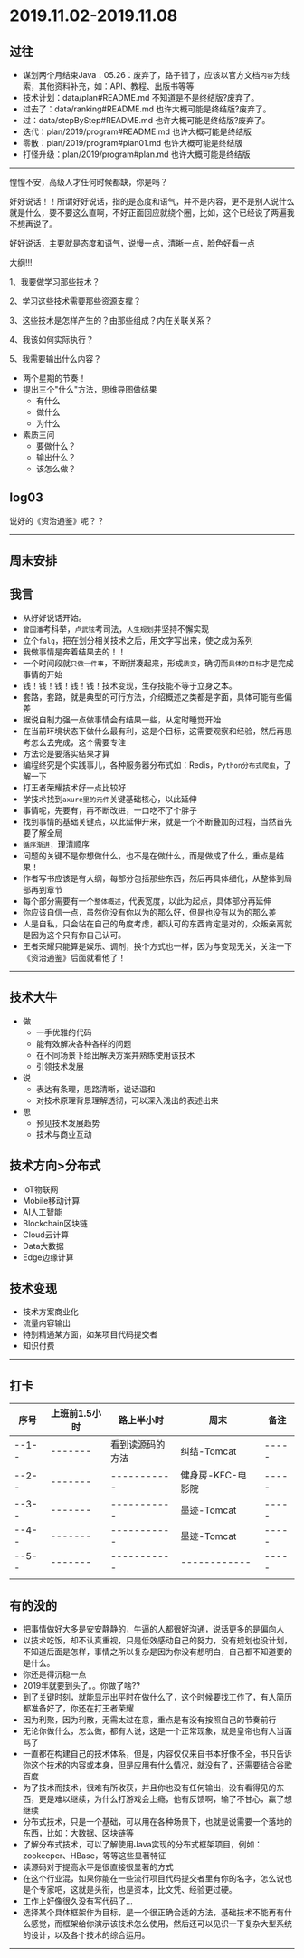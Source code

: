 #   2019.11.02-2019.11.08

##  过往
-   谋划两个月结束Java：05.26：废弃了，路子错了，应该以官方文档`内容`为线索，其他资料补充，如：API、教程、出版书等等
-   技术计划：data/plan#README.md 不知道是不是终结版?废弃了。
-   过去了：data/ranking#README.md 也许大概可能是终结版?废弃了。
-   过：data/stepByStep#README.md 也许大概可能是终结版?废弃了。
-   迭代：plan/2019/program#README.md 也许大概可能是终结版
-   零散：plan/2019/program#plan01.md 也许大概可能是终结版
-   打怪升级：plan/2019/program#plan.md 也许大概可能是终结版

----

惶惶不安，高级人才任何时候都缺，你是吗？

好好说话！！所谓好好说话，指的是态度和语气，并不是内容，更不是别人说什么就是什么，要不要这么直啊，不好正面回应就绕个圈，比如，这个已经说了两遍我不想再说了。

好好说话，主要就是态度和语气，说慢一点，清晰一点，脸色好看一点

大纲!!!

1、我要做学习那些技术？

2、学习这些技术需要那些资源支撑？

3、这些技术是怎样产生的？由那些组成？内在关联关系？

4、我该如何实际执行？

5、我需要输出什么内容？ 

-   两个星期的节奏！
-   提出三个"什么"方法，思维导图做结果
    -   有什么
    -   做什么
    -   为什么
- 素质三问
  - 要做什么？
  - 输出什么？
  - 该怎么做？



##  log03

说好的《资治通鉴》呢？？

----

##  周末安排




##  我言
- 从好好说话开始。
- `曾国潘`考科举，`卢武铉`考司法，`人生规划`并坚持不懈实现
- 立个`falg`，把在划分相关技术之后，用文字写出来，使之成为系列
- 我做事情是奔着结果去的！！
- 一个时间段就`只做一件事`，不断拼凑起来，形成`质变`，确切而`具体的目标`才是完成事情的开始
- 钱！钱！钱！钱！钱！技术变现，生存技能不等于立身之本。
- 套路，套路，就是典型的可行方法，介绍概述之类都是字面，具体可能有些偏差
- 据说自制力强一点做事情会有结果一些，从定时睡觉开始
- 在当前环境状态下做什么最有利，这是个目标，这需要观察和经验，然后再思考怎么去完成，这个需要专注
- 方法论是要落实结果才算
- 编程终究是个实践事儿，各种服务器分布式如：Redis，`Python分布式爬虫`，了解一下
- 打王者荣耀技术好一点比较好
- 学技术找到`axure里的元件`关键基础核心，以此延伸
- 事情呢，先要有，再不断改进，一口吃不了个胖子
- 找到事情的基础关键点，以此延伸开来，就是一个不断叠加的过程，当然首先要了解全局
- `循序渐进`，理清顺序
- 问题的关键不是你想做什么，也不是在做什么，而是做成了什么，重点是结果！
- 作者写书应该是有大纲，每部分包括那些东西，然后再具体细化，从整体到局部再到章节
- 每个部分需要有一个`整体概述`，代表宽度，以此为起点，具体部分再延伸
- 你应该自信一点，虽然你没有你以为的那么好，但是也没有以为的那么差
- 人是自私，只会站在自己的角度考虑，都认可的东西肯定是对的，众叛亲离就是因为这个只有你自己认可。
- 王者荣耀只能算是娱乐、调剂，换个方式也一样，因为与变现无关，关注一下《资治通鉴》后面就看他了！


----

##  技术大牛
-   做
    -   一手优雅的代码
    -   能有效解决各种各样的问题
    -   在不同场景下给出解决方案并熟练使用该技术
    -   引领技术发展
-   说
    -   表达有条理，思路清晰，说话温和
    -   对技术原理背景理解透彻，可以深入浅出的表述出来
-   思
    -   预见技术发展趋势
    -   技术与商业互动


##  技术方向>分布式
- IoT物联网
- Mobile移动计算
- AI人工智能
- Blockchain区块链
- Cloud云计算
- Data大数据
- Edge边缘计算


##  技术变现
- 技术方案商业化
- 流量内容输出
- 特别精通某方面，如某项目代码提交者
- 知识付费

---- 

##  打卡
| 序号 |  上班前1.5小时 |  路上半小时  |    周末  | 备注 |
| ---- |  -------   | -------------  |  ------------  |  ----- |  
| --1-- |  -------   | 看到读源码的方法  |  纠结-Tomcat  |  ----- | 
| --2-- |  -------   | -----------  |  健身房-KFC-电影院  |  ----- | 
| --3-- |  -------   | -----------  |  墨迹-Tomcat  |  ----- | 
| --4-- |  -------   | -----------  |  墨迹-Tomcat  |  ----- | 
| --5-- |  -------   | -----------  |  ------------  |  ----- | 
|  |  | |  | |||


##  有的没的
-   把事情做好大多是安安静静的，牛逼的人都很好沟通，说话更多的是偏向人
-   以技术吃饭，却不认真重视，只是低效感动自己的努力，没有规划也没计划，不知道后面是怎样，事情之所以复杂是因为你没有想明白，自己都不知道要的是什么。
- 你还是得沉稳一点
- 2019年就要到头了。。你做了啥??
- 到了关键时刻，就能显示出平时在做什么了，这个时候要找工作了，有人简历都准备好了，你还在打王者荣耀
- 因为利聚，因为利散，无需太过在意，重点是有没有按照自己的节奏前行
- 无论你做什么，怎么做，都有人说，这是一个正常现象，就是皇帝也有人当面骂了
- 一直都在构建自己的技术体系，但是，内容仅仅来自书本好像不全，书只告诉你这个技术的内容或本身，但是应用有什么情况，就没有了，还需要结合谷歌百度
- 为了技术而技术，很难有所收获，并且你也没有任何输出，没有看得见的东西，更是难以继续，为什么打游戏会上瘾，他有反馈啊，输了不甘心，赢了想继续
- 分布式技术，只是一个基础，可以用在各种场景下，也就是说需要一个落地的东西，比如：大数据、区块链等
- 了解分布式技术，可以了解使用Java实现的分布式框架项目，例如：zookeeper、HBase，等等这些显著特征
- 读源码对于提高水平是很直接很显著的方式
- 在这个行业混，如果你能在一些流行项目代码提交者里有你的名字，怎么说也是个专家吧，这就是头衔，也是资本，比文凭、经验更过硬。
-   工作上好像很久没有写代码了...
-   选择某个具体框架作为目标，是一个很正确合适的方法，基础技术不能再有什么感觉，而框架给你演示该技术怎么使用，然后还可以见识一下复杂大型系统的设计，以及各个技术的综合运用。
----

